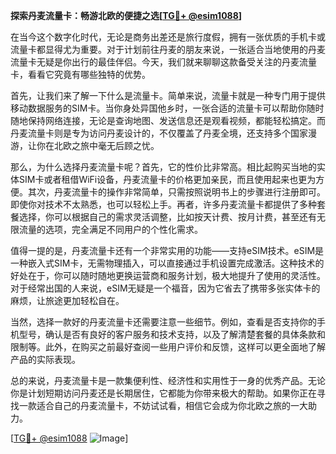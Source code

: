 **探索丹麦流量卡：畅游北欧的便捷之选[[TG💪+ @esim1088](https://t.me/s/esim1088)]**

在当今这个数字化时代，无论是商务出差还是旅行度假，拥有一张优质的手机卡或流量卡都显得尤为重要。对于计划前往丹麦的朋友来说，一张适合当地使用的丹麦流量卡无疑是你出行的最佳伴侣。今天，我们就来聊聊这款备受关注的丹麦流量卡，看看它究竟有哪些独特的优势。

首先，让我们来了解一下什么是流量卡。简单来说，流量卡就是一种专门用于提供移动数据服务的SIM卡。当你身处异国他乡时，一张合适的流量卡可以帮助你随时随地保持网络连接，无论是查询地图、发送信息还是观看视频，都能轻松搞定。而丹麦流量卡则是专为访问丹麦设计的，不仅覆盖了丹麦全境，还支持多个国家漫游，让你在北欧之旅中毫无后顾之忧。

那么，为什么选择丹麦流量卡呢？首先，它的性价比非常高。相比起购买当地的实体SIM卡或者租借WiFi设备，丹麦流量卡的价格更加亲民，而且使用起来也更为方便。其次，丹麦流量卡的操作非常简单，只需按照说明书上的步骤进行注册即可。即使你对技术不太熟悉，也可以轻松上手。再者，许多丹麦流量卡都提供了多种套餐选择，你可以根据自己的需求灵活调整，比如按天计费、按月计费，甚至还有无限流量的选项，完全满足不同用户的个性化需求。

值得一提的是，丹麦流量卡还有一个非常实用的功能——支持eSIM技术。eSIM是一种嵌入式SIM卡，无需物理插入，可以直接通过手机设置完成激活。这种技术的好处在于，你可以随时随地更换运营商和服务计划，极大地提升了使用的灵活性。对于经常出国的人来说，eSIM无疑是一个福音，因为它省去了携带多张实体卡的麻烦，让旅途更加轻松自在。

当然，选择一款好的丹麦流量卡还需要注意一些细节。例如，查看是否支持你的手机型号，确认是否有良好的客户服务和技术支持，以及了解清楚套餐的具体条款和限制等。此外，在购买之前最好查阅一些用户评价和反馈，这样可以更全面地了解产品的实际表现。

总的来说，丹麦流量卡是一款集便利性、经济性和实用性于一身的优秀产品。无论你是计划短期访问丹麦还是长期居住，它都能为你带来极大的帮助。如果你正在寻找一款适合自己的丹麦流量卡，不妨试试看，相信它会成为你北欧之旅的一大助力。

[[TG💪+ @esim1088](https://t.me/s/esim1088) ![Image](https://i.postimg.cc/4NQfJmqS/Snipaste-2025-05-13-00-14-12.png)]